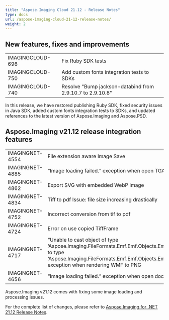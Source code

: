 ```yaml
---
title: "Aspose.Imaging Cloud 21.12 - Release Notes"
type: docs
url: /aspose-imaging-cloud-21-12-release-notes/
weight: 2
---
```


## **New features, fixes and improvements**
|     |     |
| --- | --- |
|IMAGINGCLOUD-696| Fix Ruby SDK tests|
|IMAGINGCLOUD-750|Add custom fonts integration tests to SDKs|
|IMAGINGCLOUD-740|Resolve "Bump jackson-databind from 2.9.10.7 to 2.9.10.8"|

In this release, we have restored publishing Ruby SDK, fixed security issues in Java SDK, added custom fonts integration tests to SDKs, and updated references to the latest version of Aspose.Imaging and Aspose.PSD.

## **Aspose.Imaging v21.12 release integration features**
|     |     |
| --- | --- |
|IMAGINGNET-4554|File extension aware Image Save|
|IMAGINGNET-4885|“Image loading failed.” exception when open TGA document|
|IMAGINGNET-4862|Export SVG with embedded WebP image|
|IMAGINGNET-4834|Tiff to pdf Issue: file size increasing drastically|
|IMAGINGNET-4752|Incorrect conversion from tif to pdf|
|IMAGINGNET-4724|Error on use copied TiffFrame|
|IMAGINGNET-4717|“Unable to cast object of type ‘Aspose.Imaging.FileFormats.Emf.Emf.Objects.EmfLogPalette’ to type ‘Aspose.Imaging.FileFormats.Emf.Emf.Objects.EmfLogFont’.” exception when rendering WMF to PNG|    
|IMAGINGNET-4656|“Image loading failed.” exception when open document|

Aspose.Imaging v21.12 comes with fixing some image loading and processing issues.

For the complete list of changes, please refer to [Aspose.Imaging for .NET 21.12 Release Notes](https://docs.aspose.com/imaging/net/aspose-imaging-for-net-21-12-release-notes/).